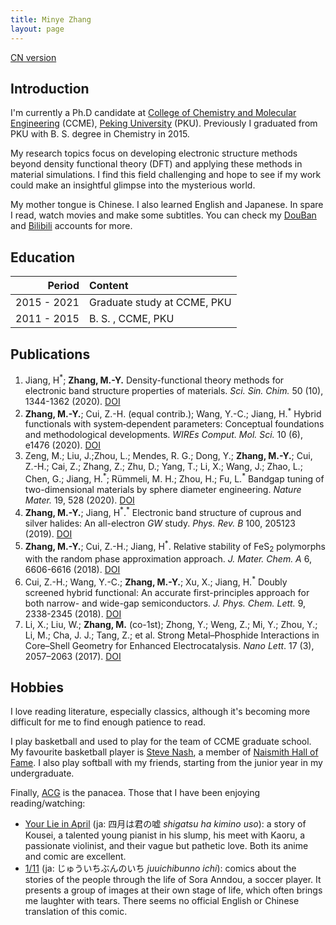```yaml
---
title: Minye Zhang
layout: page
---
```


[CN version](index_cn.html)

## Introduction

I'm currently a Ph.D candidate at [College of Chemistry and Molecular Engineering](http://www.chem.pku.edu.cn/en/) (CCME), [Peking University](https://en.wikipedia.org/wiki/Peking_University) (PKU). Previously I graduated from PKU with B. S. degree in Chemistry in 2015.

My research topics focus on developing electronic structure methods beyond density functional theory (DFT) and applying these methods in material simulations. I find this field challenging and hope to see if my work could make an insightful glimpse into the mysterious world.

My mother tongue is Chinese. I also learned English and Japanese. In spare I read, watch movies and make some subtitles. You can check my [DouBan](https://www.douban.com/people/shigaro/) and [Bilibili](https://space.bilibili.com/5971623) accounts for more.

## Education

|      Period | Content                     |
| ----------: | :-------------------------- |
| 2015 - 2021 | Graduate study at CCME, PKU |
| 2011 - 2015 | B. S. , CCME, PKU           |

## Publications

1. Jiang, H<sup>\*</sup>; **Zhang, M.-Y.** Density-functional theory methods for electronic band structure properties of materials. *Sci. Sin. Chim.* 50 (10), 1344-1362 (2020). [DOI](https://doi.org/10.1360/SSC-2020-0142)
2. **Zhang, M.-Y.**; Cui, Z.-H. (equal contrib.); Wang, Y.-C.; Jiang, H.<sup>\*</sup> Hybrid functionals with system‐dependent parameters: Conceptual foundations and methodological developments. *WIREs Comput. Mol. Sci.* 10 (6), e1476 (2020). [DOI](https://doi.org/10.1002/wcms.1476)
3. Zeng, M.; Liu, J.;Zhou, L.; Mendes, R. G.; Dong, Y.; **Zhang, M.-Y.**; Cui, Z.-H.; Cai, Z.; Zhang, Z.; Zhu, D.; Yang, T.; Li, X.; Wang, J.; Zhao, L.; Chen, G.; Jiang, H.<sup>\*</sup>; Rümmeli, M. H.; Zhou, H.; Fu, L.<sup>\*</sup> Bandgap tuning of two-dimensional materials by sphere diameter engineering. *Nature Mater.* 19, 528 (2020). [DOI](https://doi.org/10.1038/s41563-020-0622-y)
4. **Zhang, M.-Y.**; Jiang, H<sup>\*</sup>.<sup>\*</sup> Electronic band structure of cuprous and silver halides: An all-electron *GW* study. *Phys. Rev. B* 100, 205123 (2019). [DOI](https://doi.org/10.1103/PhysRevB.100.205123)
5. **Zhang, M.-Y.**; Cui, Z.-H.; Jiang, H<sup>\*</sup>. Relative stability of FeS<sub>2</sub> polymorphs with the random phase approximation approach. *J. Mater. Chem. A* 6, 6606-6616 (2018). [DOI](https://dx.doi.org/10.1039/C8TA00759D)
6. Cui, Z.-H.; Wang, Y.-C.; **Zhang, M.-Y.**; Xu, X.; Jiang, H.<sup>\*</sup> Doubly screened hybrid functional: An accurate first-principles approach for both narrow- and wide-gap semiconductors. *J. Phys. Chem. Lett.* 9, 2338-2345 (2018). [DOI](https://doi.org/10.1021/acs.jpclett.8b00919)
7. Li, X.; Liu, W.; **Zhang, M.** (co-1st); Zhong, Y.; Weng, Z.; Mi, Y.; Zhou, Y.; Li, M.; Cha, J. J.; Tang, Z.; et al. Strong Metal–Phosphide Interactions in Core–Shell Geometry for Enhanced Electrocatalysis. *Nano Lett*. 17 (3), 2057–2063 (2017). [DOI](https://doi.org/10.1021/acs.nanolett.7b00126)

## Hobbies

I love reading literature, especially classics, although it's becoming more difficult for me to find enough patience to read.

I play basketball and used to play for the team of CCME graduate school.
My favourite basketball player is [Steve Nash](https://en.wikipedia.org/wiki/Steve_Nash), a member of [Naismith Hall of Fame](https://en.wikipedia.org/wiki/Naismith_Memorial_Basketball_Hall_of_Fame). I also play softball with my friends, starting from the junior year in my undergraduate.

Finally, [ACG](https://zh.wikipedia.org/wiki/ACG) is the panacea. Those that I have been enjoying reading/watching:

- [Your Lie in April](https://en.wikipedia.org/wiki/Your_Lie_in_April) (ja: 四月は君の嘘 *shigatsu ha kimino uso*): a story of Kousei, a talented young pianist in his slump, his meet with Kaoru, a passionate violinist, and their vague but pathetic love. Both its anime and comic are excellent.
- [1/11](https://ja.wikipedia.org/wiki/1/11_%E3%81%98%E3%82%85%E3%81%86%E3%81%84%E3%81%A1%E3%81%B6%E3%82%93%E3%81%AE%E3%81%84%E3%81%A1) (ja: じゅういちぶんのいち *juuichibunno ichi*): comics about the stories of the people through the life of Sora Anndou, a soccer player. It presents a group of images at their own stage of life, which often brings me laughter with tears. There seems no official English or Chinese translation of this comic.

